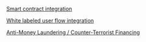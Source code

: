 
[Smart contract integration](https://github.com/Blocktopus/public-wikis/wiki/How-to-integrate-your-DApp-with-Blocktopus#smart-contract-integration)

[White labeled user flow integration](https://github.com/Blocktopus/public-wikis/wiki/How-to-integrate-your-DApp-with-Blocktopus#white-labeled-user-flow-integration)

[Anti-Money Laundering / Counter-Terrorist Financing](https://github.com/Blocktopus/public-wikis/wiki/How-to-integrate-your-DApp-with-Blocktopus#anti-money-laundering--counter-terrorist-financing)
